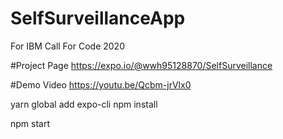 # SelfSurveillanceApp
For IBM Call For Code 2020

#Project Page
https://expo.io/@wwh95128870/SelfSurveillance

#Demo Video
https://youtu.be/Qcbm-jrVlx0

yarn global add expo-cli
npm install

npm start


